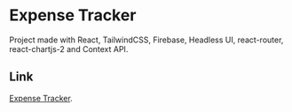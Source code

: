 # Expense Tracker

Project made with React, TailwindCSS, Firebase, Headless UI, react-router, react-chartjs-2 and Context API.

## Link

[Expense Tracker](https://de-expense-tracker.netlify.app/).
